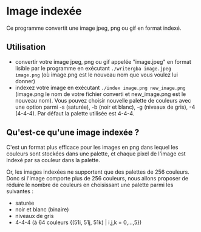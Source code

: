# Image indexée

Ce programme convertit une image jpeg, png ou gif en format indexé.

## Utilisation

- convertir votre image jpeg, png ou gif appelée "image.jpeg" en format lisible par le programme en exécutant `./writergba image.jpeg image.png` (où image.png est le nouveau nom que vous voulez lui donner)
- indexez votre image en exécutant `./index image.png new_image.png` (image.png le nom de votre fichier converti et new_image.png est le nouveau nom). Vous pouvez choisir nouvelle palette de couleurs avec une option parmi -s (saturée), -b (noir et blanc), -g (niveaux de gris), -4 (4-4-4). Par défaut la palette utilisée est 4-4-4.

## Qu'est-ce qu'une image indexée ?

C'est un format plus efficace pour les images en png dans lequel les couleurs sont stockées dans une palette, et chaque pixel de l'image est indexé par sa couleur dans la palette.

Or, les images indexées ne supportent que des palettes de 256 couleurs.
Donc si l'image comporte plus de 256 couleurs, nous allons proposer de réduire le nombre de couleurs en choisissant une palette parmi les suivantes :

- saturée
- noir et blanc (binaire)
- niveaux de gris
- 4-4-4 (à 64 couleurs {(51i, 51j, 51k) | i,j,k = 0,...,5})
